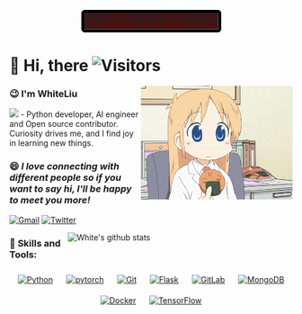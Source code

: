 <p align="center"><img src="assets/hello_github.gif"/></p>

# 👋 Hi, there ![Visitors](https://komarev.com/ghpvc/?username=LcenArthas)

<img align= "right" width= "270" src="assets/Kawai.gif"/>

### 😉 <b>I'm WhiteLiu</b> 

<img src="https://media.giphy.com/media/WUlplcMpOCEmTGBtBW/giphy.gif" width="30"> - Python developer, AI engineer and Open source contributor. Curiosity drives me, and I find joy in learning new things.

### 😄 <em><b>I love connecting with different people</b> so if you want to say <b>hi, I'll be happy to meet you more!</b> </em>
[![Gmail](https://img.shields.io/badge/Gmail-c14438?style=flat&logo=Gmail&logoColor=white)](liucen05@163.com)
[![Twitter](https://img.shields.io/badge/Twitter-000000?style=&logo=X)](https://twitter.com/shouwangzhelcen)

<img width="400" height="auto" align="right" alt="White's github stats" src="https://github-readme-stats.vercel.app/api?username=LcenArthas&show_icons=true&count_private=true&theme=gruvbox_light" />

### 🤖 <b> Skills and Tools:</b>
<div align="center">  
<a href="https://www.python.org/" target="_blank"><img style="margin: 10px" src="https://profilinator.rishav.dev/skills-assets/python-original.svg" alt="Python" height="50" /></a>  
<a href="https://pytorch.org/" target="_blank"><img style="margin: 10px" src="https://profilinator.rishav.dev/skills-assets/pytorch-icon.svg" alt="pytorch" height="50" /></a>  
<a href="https://github.com/" target="_blank"><img style="margin: 10px" src="https://profilinator.rishav.dev/skills-assets/git-scm-icon.svg" alt="Git" height="50" /></a>  
<a href="https://flask.palletsprojects.com/" target="_blank"><img style="margin: 10px" src="https://profilinator.rishav.dev/skills-assets/flask.png" alt="Flask" height="50" /></a>  
<a href="https://about.gitlab.com/" target="_blank"><img style="margin: 10px" src="https://profilinator.rishav.dev/skills-assets/gitlab.svg" alt="GitLab" height="50" /></a>  
<a href="https://www.mongodb.com/" target="_blank"><img style="margin: 10px" src="https://profilinator.rishav.dev/skills-assets/mongodb-original-wordmark.svg" alt="MongoDB" height="50" /></a>  
<a href="https://www.docker.com/" target="_blank"><img style="margin: 10px" src="https://profilinator.rishav.dev/skills-assets/docker-original-wordmark.svg" alt="Docker" height="50" /></a>  
<a href="https://www.tensorflow.org/" target="_blank"><img style="margin: 10px" src="https://profilinator.rishav.dev/skills-assets/tensorflow-icon.svg" alt="TensorFlow" height="50" /></a>  
</div>














